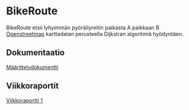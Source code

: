 # BikeRoute

BikeRoute etsii lyhyimmän pyöräilyreitin paikasta A paikkaan B [Openstreetmap](https://www.openstreetmap.org/) karttadatan perusteella Dijkstran algoritmiä hyödyntäen.

## Dokumentaatio

[Määrittelydokumentti](https://github.com/tommise/BikeRoute/blob/master/dokumentaatio/maarittelydokumentti.md)

## Viikkoraportit

[Viikkoraportti 1](https://github.com/tommise/BikeRoute/blob/master/dokumentaatio/viikkoraportit/viikkoraportti_1.md)
